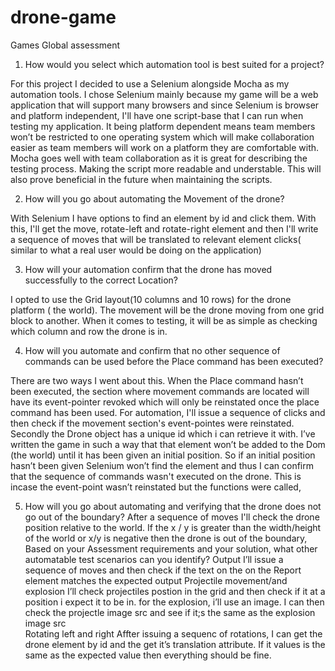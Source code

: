 # drone-game
Games Global assessment 

1.	How would you select which automation tool is best suited for a project?

For this project I decided to use a Selenium alongside Mocha as my automation tools.
I chose Selenium mainly because my game will be a web application that will support many browsers and since Selenium is browser and platform independent, I'll have one script-base that I can run when testing my application.
It being platform dependent means team members won’t be restricted to one operating system which will make collaboration easier as team members will work on a platform they are comfortable with.
Mocha goes well with team collaboration as it is great for describing the testing process. Making the script more readable and understable. This will also prove beneficial in the future when maintaining the scripts.

2. 	How will you go about automating the Movement of the drone?

With Selenium I have options to find an element by id and click them. With this, I'll get the move, rotate-left and rotate-right element and then I'll write a sequence of moves that will be translated to relevant element clicks( similar to what a real user would be doing on the application)

3.	How will your automation confirm that the drone has moved successfully to the correct Location?

I opted to use the Grid layout(10 columns and 10 rows) for the drone platform ( the world). The movement will be the drone moving from one grid block to another.
When it comes to testing, it will be as simple as checking which column and row the drone is in.

4.	How will you automate and confirm that no other sequence of commands can be used   before the Place command has been executed?

There are two ways I went about this.
When the Place command hasn’t been executed, the section where movement commands are located will have its event-pointer revoked which will only be reinstated once the place command has been used. For automation, I'll issue a sequence of clicks and then check if the movement section's event-pointes were reinstated.
Secondly the Drone object has a unique id which i can retrieve it with. I’ve written the game in such a way that that element won’t be added to the Dom (the world) until it has been given an initial position.
So if an initial position hasn’t been given Selenium won’t find the element and thus I can confirm that the sequence of commands wasn't executed on the drone.
This is incase the event-point wasn’t reinstated but the functions were called,

5.	How will you go about automating and verifying that the drone does not go out of the
boundary?
After a sequence of moves I'll check the drone position relative to the world.
If the x / y is greater than the width/height of the world or x/y is negative then the drone is out of the boundary,
Based on your Assessment requirements and your solution, what other automatable test
scenarios can you identify?
 Output
I’ll issue a sequence of moves and then check if the text on the on the Report element matches the expected output 
Projectile movement/and explosion
I’ll check projectiles postion in the grid and then check if it at a position i expect it to be in. for the explosion, i’ll use an image. I can then check the projectle image src and see if it;s the same as the explosion image src  
Rotating left and right
Affter issuing a sequenc of rotations, I can get the drone element by id and the get it’s translation attribute. If it values is the same as the expected value then everything should be fine.







